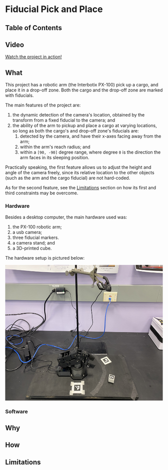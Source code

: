 # Fiducial Pick and Place

## Table of Contents


## Video

[Watch the project in action!](https://drive.google.com/file/d/1LnUodQ4iVPImvU8My7JRYx4RfPqLF8GL/view?usp=drivesdk)

## What

This project has a robotic arm (the Interbotix PX-100) pick up a cargo,
and place it in a drop-off zone. Both the cargo and the drop-off zone
are marked with fiducials. 

The main features of the project are: 

1. the dynamic detection of the camera's location, obtained by the
   transform from a fixed fiducial to the camera; and
2. the ability of the arm to pickup and place a cargo at varying
   locations, so long as both the cargo's and drop-off zone's fiducials
   are:
    1. detected by the camera, and have their x-axes facing away from
       the arm;
    2. within the arm's reach radius; and
    3. within a `[90, -90]` degree range, where degree `0` is the
       direction the arm faces in its sleeping position.

Practically speaking, the first feature allows us to adjust the height
and angle of the camera freely, since its relative location to the
other objects (such as the arm and the cargo fiducial) are not
hard-coded.

As for the second feature, see the [Limitations](#limitations) section
on how its first and third constraints may be overcome.

### Hardware

Besides a desktop computer, the main hardware used was:

1. the PX-100 robotic arm;
2. a usb camera;
3. three fiducial markers.
4. a camera stand; and
3. a 3D-printed cube.

The hardware setup is pictured below:

<p align="center">
    <kbd>
        <img src="./images/hardware_setup.jpg" width="576" height="432" />
    </kbd>
</p>

### Software


## Why

## How

## Limitations

